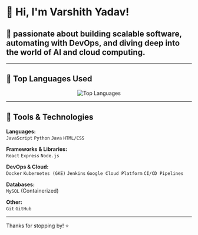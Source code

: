 # 👋 Hi, I'm Varshith Yadav!

## 🚀 passionate about building scalable software, automating with DevOps, and diving deep into the world of AI and cloud computing.

---

## 📌 Top Languages Used

<p align="center">
  <img src="https://github-readme-stats.vercel.app/api/top-langs/?username=Varshith-Yadav&layout=compact&theme=radical" alt="Top Languages" />
</p>

---

## 🔧 Tools & Technologies

**Languages:**  
`JavaScript` `Python` `Java` `HTML/CSS`

**Frameworks & Libraries:**  
`React` `Express` `Node.js`

**DevOps & Cloud:**  
`Docker` `Kubernetes (GKE)` `Jenkins` `Google Cloud Platform` `CI/CD Pipelines`

**Databases:**  
`MySQL` (Containerized)

**Other:**  
`Git` `GitHub`

---

Thanks for stopping by! ⭐
